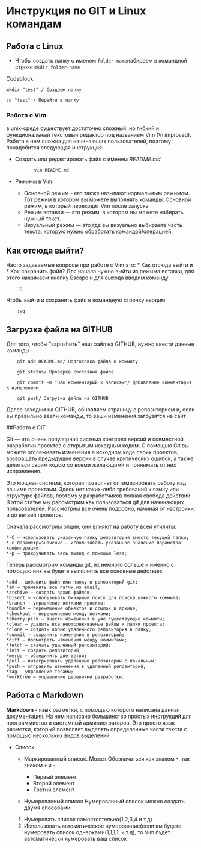 # Инструкция по GIT и Linux командам

## Работа с Linux

* Чтобы создать папку с именем `folder-name`набираем в командной строке `mkdir folder-name`

Codeblock:
    
    mkdir "test" / Создаем папку

    cd "test" / Перейти в папку

### Работа с Vim
в unix-среде существует достаточно сложный, но гибкий и функциональный текстовый редактор под названием Vim (Vi improved). Работа в нем сложна для начинающих пользователей, поэтому понадобится следующая инструкция:

* Создать или редактировать файл с именем *README.md*

             vim README.md

* Режимы в Vim:
    * Основной режим - его также называют нормальмым режимом. Тот режим в котором вы можете выполнять команды. Основной режим, в который переходит Vim после запуска
    * Режим вставки — это режим, в котором вы можете набирать нужный текст.
    * Визуальный режим — это где вы визуально выбираете часть текста, которую нужно обработать командой/операцией.
    
## Как отсюда выйти?
Часто задаваемые вопросы при работе с Vim это:
    * Как отсюда выйти
              и
    * Как сохранить файл?
Для начала нужно выйти из режима вставки, для этого нажимаем кнопку Escape и для выхода вводим команду

        :q
        
Чтобы выйти и сохранить файл в командную строчку вводим

        :wq
       
## Загрузка файла на  GITHUB
Для того, чтобы "заpushить" наш файл на GITHUB, нужно ввести данные команды

        git add README.md/ Подготовка файла к коммиту
        
        git status/ Проверка состояния файла
        
        git commit -m "Ваш комментарий к записям"/ Добавление комментария к изменениям
        
        git push/ Загрузка файла на GITHUB
      
Далее заходим на GITHUB, обновляем страницу с репозиторием и, если вы правильно ввели команды, то ваши изменения загрузятся на сайт
    
##Работа с GIT

Git — это очень популярная система контроля версий и совместной разработки проектов с открытым исходным кодом. С помощью Git вы можете отслеживать изменения в исходном коде своих проектов, возвращать предыдущие версии в случае критических ошибок, а также делиться своим кодом со всеми желающими и принимать от них исправления.

Это мощная система, которая позволяет оптимизировать работу над вашими проектами. Здесь нет каких-либо требований к языку или структуре файлов, поэтому у разработчиков полная свобода действий. В этой статье мы рассмотрим как пользоваться git для начинающих пользователей. Рассмотрим все очень подробно, начиная от настройки, и до ветвей проектов.

Сначала рассмотрим опции, они влияют на работу всей утилиты:

    *-C — использовать указанную папку репозитория вместо текущей папки;
    *-c параметр=значение — использовать указанное значение параметра конфигурации;
    *-p — прокручивать весь вывод с помощью less;
Теперь рассмотрим команды git, их немного больше и именно с помощью них вы будете выполнять все основные действия:

    *add — добавить файл или папку в репозиторий git;
    *am — применить все патчи из email;
    *archive — создать архив файлов;
    *bisect — использовать бинарный поиск для поиска нужного коммита;
    *branch — управление ветками проекта;
    *bundle — перемещение объектов и ссылок в архиве;
    *checkout — переключение между ветками;
    *cherry-pick — внести изменения в уже существующие коммиты;
    *clean — удалить все неотслеживаемые файлы и папки проекта;
    *clone — создать копию удаленного репозитория в папку;
    *commit — сохранить изменения в репозиторий;
    *diff — посмотреть изменения между коммитами;
    *fetch — скачать удаленный репозиторий;
    *init — создать репозиторий;
    *merge — объединить две ветви;
    *pull — интегрировать удаленный репозиторий с локальным;
    *push — отправить изменения в удаленный репозиторий;
    *tag — управление тегами;
    *worktree — управление деревнями разработки.
## Работа с Markdown
**Markdown** - язык разметки, с помощью которого написана данная документация. На нем написано большинство простых инструкций  для программистов и системный администраторов. Это просто язык разметки, который позволяет выделять определенные части текста с помощью нескольких видов выделений:

* Список
    * Маркированный список. Может Обозначаться как знаком `*`, так знаком `+` и `-`

      * Первый элемент
      + Второй элемент
      - Третий элемент

    * Нумерованный список
Нумерованный список можно создать двумя способами:
    1. Нумеровать список самостоятельно(1,2,3,4 и т.д)
    2. Использовать автоматическое нумерование(если вы будете нумеровать список однерками(1,1,1,1, и т.д), то Vim будет автоматически нумеровать ваш список




